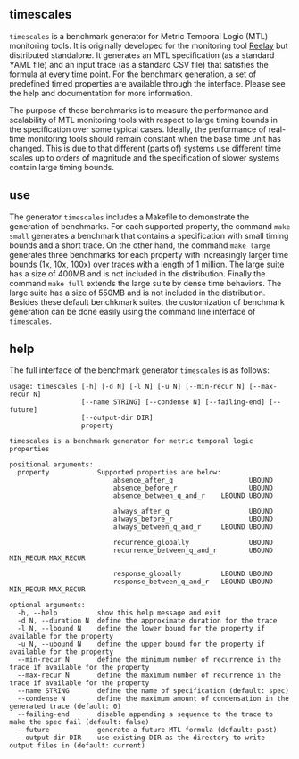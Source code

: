 ## timescales

`timescales` is a benchmark generator for Metric Temporal Logic (MTL) monitoring tools. It is originally developed for the monitoring tool [Reelay](https://github.com/doganulus/reelay) but distributed standalone. It generates an MTL specification (as a standard YAML file) and an input trace (as a standard CSV file) that satisfies the formula at every time point. For the benchmark generation, a set of predefined timed properties are available through the interface. Please see the help and documentation for more information.

The purpose of these benchmarks is to measure the performance and scalability of MTL monitoring tools with respect to large timing bounds in the specification over some typical cases. Ideally, the performance of real-time monitoring tools should remain constant when the base time unit has changed. This is due to that different (parts of) systems use different time scales up to orders of magnitude and the specification of slower systems contain large timing bounds.

## use

The generator `timescales` includes a Makefile to demonstrate the generation of benchmarks. For each supported property, the command `make small` generates a benchmark that contains a specification with small timing bounds and a short trace. On the other hand, the command `make large` generates three benchmarks for each property with increasingly larger time bounds (1x, 10x, 100x) over traces with a length of 1 million. The large suite has a size of 400MB and is not included in the distribution. Finally the command `make full` extends the large suite by dense time behaviors. The large suite has a size of 550MB and is not included in the distribution. Besides these default benchkmark suites, the customization of benchmark generation can be done easily using the command line interface of `timescales`.

## help

The full interface of the benchmark generator `timescales` is as follows:

    usage: timescales [-h] [-d N] [-l N] [-u N] [--min-recur N] [--max-recur N]
                      [--name STRING] [--condense N] [--failing-end] [--future]
                      [--output-dir DIR]
                      property
                      
    timescales is a benchmark generator for metric temporal logic properties
         
    positional arguments:
      property            Supported properties are below:
                              absence_after_q                   UBOUND
                              absence_before_r                  UBOUND
                              absence_between_q_and_r    LBOUND UBOUND
     
                              always_after_q                    UBOUND
                              always_before_r                   UBOUND
                              always_between_q_and_r     LBOUND UBOUND
     
                              recurrence_globally               UBOUND
                              recurrence_between_q_and_r        UBOUND MIN_RECUR MAX_RECUR
     
                              response_globally          LBOUND UBOUND
                              response_between_q_and_r   LBOUND UBOUND MIN_RECUR MAX_RECUR
     
    optional arguments:
      -h, --help          show this help message and exit
      -d N, --duration N  define the approximate duration for the trace
      -l N, --lbound N    define the lower bound for the property if available for the property
      -u N, --ubound N    define the upper bound for the property if available for the property
      --min-recur N       define the minimum number of recurrence in the trace if available for the property
      --max-recur N       define the maximum number of recurrence in the trace if available for the property
      --name STRING       define the name of specification (default: spec)
      --condense N        define the maximum amount of condensation in the generated trace (default: 0)
      --failing-end       disable appending a sequence to the trace to make the spec fail (default: false)
      --future            generate a future MTL formula (default: past)
      --output-dir DIR    use existing DIR as the directory to write output files in (default: current)
